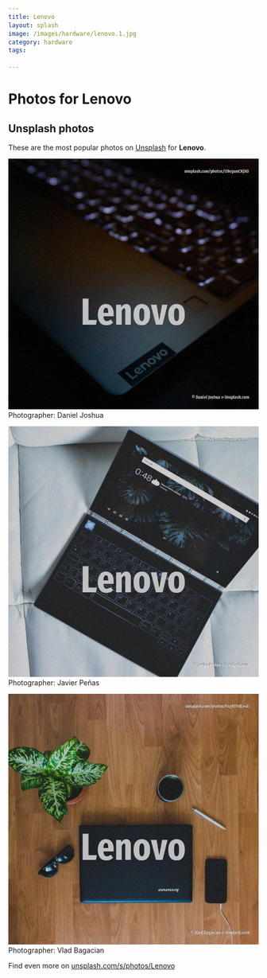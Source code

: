 ```yaml
---
title: Lenovo
layout: splash
image: /images/hardware/lenovo.1.jpg
category: hardware
tags:

---
```

# Photos for Lenovo
 
## Unsplash photos
These are the most popular photos on [Unsplash](https://unsplash.com) for **Lenovo**.
 
![Lenovo](/images/hardware/lenovo.1.jpg)
Photographer:  Daniel Joshua
 
![Lenovo](/images/hardware/lenovo.2.jpg)
Photographer:  Javier Peñas
 
![Lenovo](/images/hardware/lenovo.3.jpg)
Photographer:  Vlad Bagacian
 
Find even more on [unsplash.com/s/photos/Lenovo](https://unsplash.com/s/photos/Lenovo)
 
